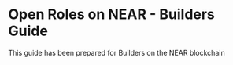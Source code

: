 # Open Roles on NEAR - Builders Guide

This guide has been prepared for Builders on the NEAR blockchain 
